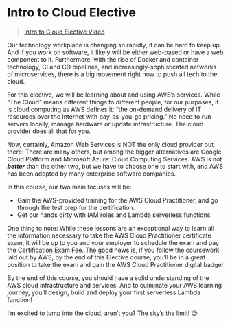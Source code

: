 # Intro to Cloud Elective

>[Intro to Cloud Elective Video](https://www.loom.com/share/c97a7157444c46b7bf7405a0224396f0)

Our technology workplace is changing so rapidly, it can be hard to keep up. And if you work on software, it likely will be either web-based or have a web component to it. Furthermore, with the rise of Docker and container technology, CI and CD pipelines, and increasingly-sophisticated networks of microservices, there is a big movement right now to push all tech to the cloud.

For this elective, we will be learning about and using AWS’s services. While “The Cloud” means different things to different people, for our purposes, it is cloud computing as AWS defines it: “the on-demand delivery of IT resources over the Internet with pay-as-you-go pricing.” No need to run servers locally, manage hardware or update infrastructure. The cloud provider does all that for you.

Now, certainly, Amazon Web Services is NOT the only cloud provider out there: There are many others, but among the bigger alternatives are Google Cloud Platform and Microsoft Azure: Cloud Computing Services. AWS is not ***better*** than the other two, but we have to choose one to start with, and AWS has been adopted by many enterprise software companies.

In this course, our two main focuses will be:
- Gain the AWS-provided training for the AWS Cloud Practitioner, and go through the test prep for the certification.
- Get our hands dirty with IAM roles and Lambda serverless functions.

One thing to note: While these lessons are an exceptional way to learn all the information necessary to take the AWS Cloud Practitioner certificate exam, it will be up to you and your employer to schedule the exam and pay the [Certification Exam Fee](https://aws.amazon.com/certification/faqs/). The good news is, if you follow the coursework laid out by AWS, by the end of this Elective course, you’ll be in a great position to take the exam and gain the AWS Cloud Practitioner digital badge!

By the end of this course, you should have a solid understanding of the AWS cloud infrastructure and services. And to culminate your AWS learning journey, you’ll design, build and deploy your first serverless Lambda function!

I’m excited to jump into the cloud, aren’t you? The sky’s the limit! 😉